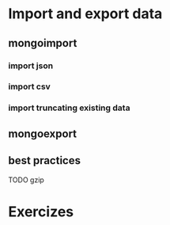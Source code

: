# Import and export data

## mongoimport

### import json

### import csv

### import truncating existing data


## mongoexport


## best practices

TODO gzip

# Exercizes
